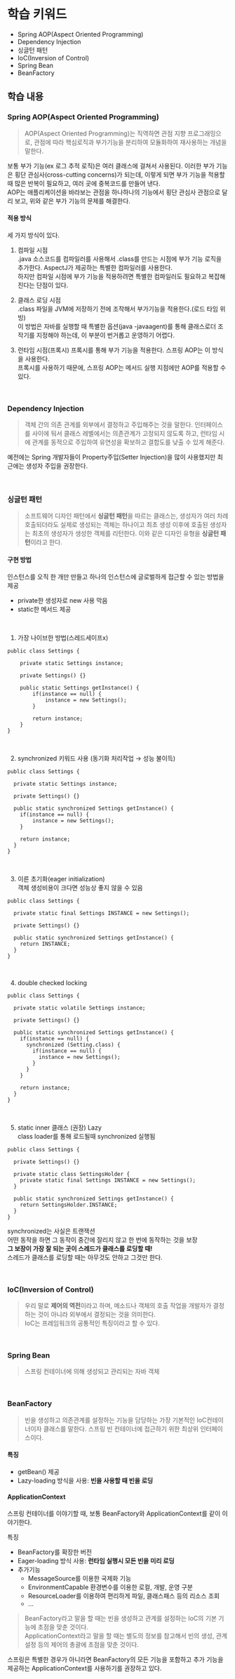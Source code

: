 # 학습 키워드

- Spring AOP(Aspect Oriented Programming)
- Dependency Injection
- 싱글턴 패턴
- IoC(Inversion of Control)
- Spring Bean
- BeanFactory

## 학습 내용

### Spring AOP(Aspect Oriented Programming)

> AOP(Aspect Oriented Programming)는 직역하면 관점 지향 프로그래밍으로, 관점에 따라 핵심로직과 부가기능을 분리하여 모듈화하여 재사용하는 개념을 말한다.

보통 부가 기능(ex 로그 추적 로직)은 여러 클래스에 걸쳐서 사용된다. 이러한 부가 기능은 횡단 관심사(cross-cutting concerns)가 되는데, 이렇게 되면 부가 기능을 적용할 때 많은 반복이 필요하고, 여러 곳에 중복코드를 만들어 낸다.   
AOP는 애플리케이션을 바라보는 관점을 하나하나의 기능에서 횡단 관심사 관점으로 달리 보고, 위와 같은 부가 기능의 문제를 해결한다.   

#### 적용 방식

세 가지 방식이 있다.   

1. 컴파일 시점   
.java 소스코드를 컴파일러를 사용해서 .class를 만드는 시점에 부가 기능 로직을 추가한다. AspectJ가 제공하는 특별한 컴파일러를 사용한다.   
하지만 컴파일 시점에 부가 기능을 적용하려면 특별한 컴파일러도 필요하고 복잡해진다는 단점이 있다.

2. 클래스 로딩 시점   
.class 파일을 JVM에 저장하기 전에 조작해서 부가기능을 적용한다.(로드 타임 위빙)   
이 방법은 자바를 실행할 때 특별한 옵션(java -javaagent)를 통해 클래스로더 조작기를 지정해야 하는데, 이 부분이 번거롭고 운영하기 어렵다.

3. 런타임 시점(프록시)
프록시를 통해 부가 기능을 적용한다. 스프링 AOP는 이 방식을 사용한다.   
프록시를 사용하기 때문에, 스프링 AOP는 메서드 실행 지점에만 AOP를 적용할 수 있다.

&nbsp;

### Dependency Injection

> 객체 간의 의존 관계를 외부에서 결정하고 주입해주는 것을 말한다. 인터페이스를 사이에 둬서 클래스 레벨에서는 의존관계가 고정되지 않도록 하고, 런타임 시에 관계를 동적으로 주입하여 유연성을 확보하고 결합도를 낮출 수 있게 해준다.

예전에는 Spring 개발자들이 Property주입(Setter Injection)을 많이 사용했지만 최근에는 생성자 주입을 권장한다.

&nbsp;

### 싱글턴 패턴

> 소프트웨어 디자인 패턴에서 **싱글턴 패턴**을 따르는 클래스는, 생성자가 여러 차례 호출되더라도 실제로 생성되는 객체는 하나이고 최초 생성 이후에 호출된 생성자는 최초의 생성자가 생성한 객체를 리턴한다. 이와 같은 디자인 유형을 **싱글턴 패턴**이라고 한다.

#### 구현 방법

인스턴스를 오직 한 개만 만들고 하나의 인스턴스에 글로벌하게 접근할 수 있는 방법을 제공

- private한 생성자로 new 사용 막음
- static한 메서드 제공

&nbsp;

1. 가장 나이브한 방법(스레드세이프x)

```
public class Settings {
	
	private static Settings instance;

	private Settings() {}

	public static Settings getInstance() {
		if(instance == null) {
			instance = new Settings();
		}
		
		return instance;
	}
}
```

&nbsp;

2. synchronized 키워드 사용 (동기화 처리작업 → 성능 불이득)

```
public class Settings {
	
  private static Settings instance;

  private Settings() {}

  public static synchronized Settings getInstance() {
    if(instance == null) {
        instance = new Settings();
    }

    return instance;
  }
}
```

&nbsp;

3. 이른 초기화(eager initialization)   
객체 생성비용이 크다면 성능상 좋지 않을 수 있음

```
public class Settings {
	
  private static final Settings INSTANCE = new Settings();

  private Settings() {}

  public static synchronized Settings getInstance() {
    return INSTANCE;
  }
}
```

&nbsp;

4. double checked locking

```
public class Settings {
	
  private static volatile Settings instance;

  private Settings() {}

  public static synchronized Settings getInstance() {
    if(instance == null) {
      synchronized (Setting.class) {
        if(instance == null) {
          instance = new Settings();
        }
      }
    }

    return instance;
  }
}
```

&nbsp;

5. static inner  클래스 (권장) Lazy   
class loader를 통해 로드될때 synchronized 실행됨   

```
public class Settings {
	
  private Settings() {}

  private static class SettingsHolder {
    private static final Settings INSTANCE = new Settings();
  }

  public static synchronized Settings getInstance() {
    return SettingsHolder.INSTANCE;
  }
}
```

synchronized는 사실은 트랜잭션   
어떤 동작을 하면 그 동작이 중간에 잘리지 않고 한 번에 동작하는 것을 보장   
**그 보장이 가장 잘 되는 곳이 스레드가 클래스를 로딩할 때!**   
스레드가 클래스를 로딩할 때는 아무것도 안하고 그것만 한다.

&nbsp;

### IoC(Inversion of Control)

> 우리 말로 **제어의 역전**이라고 하며, 메소드나 객체의 호출 작업을 개발자가 결정하는 것이 아니라 외부에서 결정되는 것을 의미한다.   
IoC는 프레임워크의 공통적인 특징이라고 할 수 있다.

&nbsp;

### Spring Bean

> 스프링 컨테이너에 의해 생성되고 관리되는 자바 객체

&nbsp;

### BeanFactory

> 빈을 생성하고 의존관계를 설정하는 기능을 담당하는 가장 기본적인 IoC컨테이너이자 클래스를 말한다. 스프링 빈 컨테이너에 접근하기 위한 최상위 인터페이스이다.

#### 특징

- getBean() 제공
- Lazy-loading 방식을 사용: **빈을 사용할 때 빈을 로딩**

#### ApplicationContext

스프링 컨테이너를 이야기할 때, 보통 BeanFactory와 ApplicationContext를 같이 이야기한다.   

특징

- BeanFactory를 확장한 버전
- Eager-loading 방식 사용: **런타임 실행시 모든 빈을 미리 로딩**
- 추가기능
  - MessageSource를 이용한 국제화 기능
  - EnvironmentCapable 환경변수를 이용한 로컬, 개발, 운영 구분
  - ResourceLoader를 이용하여 편리하게 파일, 클래스패스 등의 리소스 조회
  - ...

>BeanFactory라고 말을 할 때는 빈을 생성하고 관계를 설정하는 IoC의 기본 기능에 초점을 맞춘 것이다.   
ApplicationContext라고 말을 할 때는 별도의 정보를 참고해서 빈의 생성, 관계 설정 등의 제어의 총괄에 초점을 맞춘 것이다.

스프링은 특별한 경우가 아니라면 BeanFactory의 모든 기능을 포함하고 추가 기능을 제공하는 ApplicationContext를 사용하기를 권장하고 있다.
